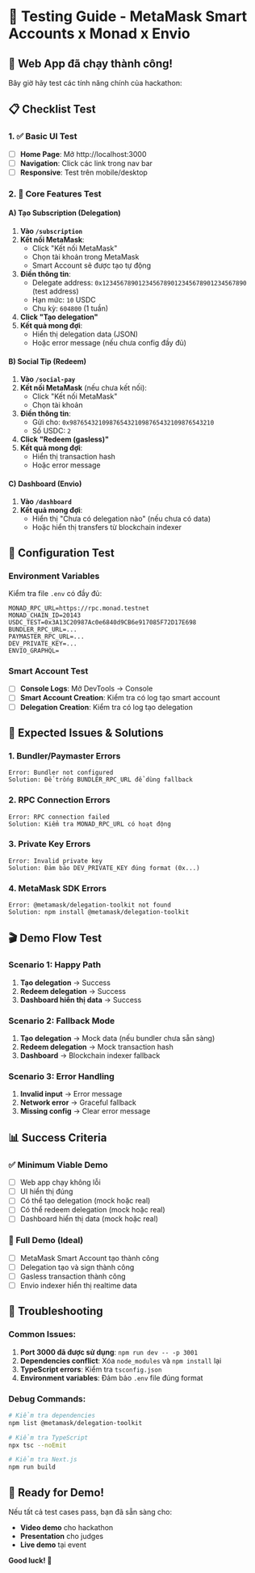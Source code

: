 # 🧪 Testing Guide - MetaMask Smart Accounts x Monad x Envio

## 🚀 Web App đã chạy thành công!

Bây giờ hãy test các tính năng chính của hackathon:

## 📋 Checklist Test

### 1. ✅ Basic UI Test
- [ ] **Home Page**: Mở http://localhost:3000
- [ ] **Navigation**: Click các link trong nav bar
- [ ] **Responsive**: Test trên mobile/desktop

### 2. 🎯 Core Features Test

#### A) Tạo Subscription (Delegation)
1. **Vào `/subscription`**
2. **Kết nối MetaMask**:
   - Click "Kết nối MetaMask" 
   - Chọn tài khoản trong MetaMask
   - Smart Account sẽ được tạo tự động
3. **Điền thông tin**:
   - Delegate address: `0x1234567890123456789012345678901234567890` (test address)
   - Hạn mức: `10` USDC
   - Chu kỳ: `604800` (1 tuần)
4. **Click "Tạo delegation"**
5. **Kết quả mong đợi**: 
   - Hiển thị delegation data (JSON)
   - Hoặc error message (nếu chưa config đầy đủ)

#### B) Social Tip (Redeem)
1. **Vào `/social-pay`**
2. **Kết nối MetaMask** (nếu chưa kết nối):
   - Click "Kết nối MetaMask"
   - Chọn tài khoản
3. **Điền thông tin**:
   - Gửi cho: `0x9876543210987654321098765432109876543210`
   - Số USDC: `2`
4. **Click "Redeem (gasless)"**
5. **Kết quả mong đợi**:
   - Hiển thị transaction hash
   - Hoặc error message

#### C) Dashboard (Envio)
1. **Vào `/dashboard`**
2. **Kết quả mong đợi**:
   - Hiển thị "Chưa có delegation nào" (nếu chưa có data)
   - Hoặc hiển thị transfers từ blockchain indexer

## 🔧 Configuration Test

### Environment Variables
Kiểm tra file `.env` có đầy đủ:
```env
MONAD_RPC_URL=https://rpc.monad.testnet
MONAD_CHAIN_ID=20143
USDC_TEST=0x3A13C20987Ac0e6840d9CB6e917085F72D17E698
BUNDLER_RPC_URL=...
PAYMASTER_RPC_URL=...
DEV_PRIVATE_KEY=...
ENVIO_GRAPHQL=
```

### Smart Account Test
- [ ] **Console Logs**: Mở DevTools → Console
- [ ] **Smart Account Creation**: Kiểm tra có log tạo smart account
- [ ] **Delegation Creation**: Kiểm tra có log tạo delegation

## 🐛 Expected Issues & Solutions

### 1. **Bundler/Paymaster Errors**
```
Error: Bundler not configured
Solution: Để trống BUNDLER_RPC_URL để dùng fallback
```

### 2. **RPC Connection Errors**
```
Error: RPC connection failed
Solution: Kiểm tra MONAD_RPC_URL có hoạt động
```

### 3. **Private Key Errors**
```
Error: Invalid private key
Solution: Đảm bảo DEV_PRIVATE_KEY đúng format (0x...)
```

### 4. **MetaMask SDK Errors**
```
Error: @metamask/delegation-toolkit not found
Solution: npm install @metamask/delegation-toolkit
```

## 🎬 Demo Flow Test

### Scenario 1: Happy Path
1. **Tạo delegation** → Success
2. **Redeem delegation** → Success  
3. **Dashboard hiển thị data** → Success

### Scenario 2: Fallback Mode
1. **Tạo delegation** → Mock data (nếu bundler chưa sẵn sàng)
2. **Redeem delegation** → Mock transaction hash
3. **Dashboard** → Blockchain indexer fallback

### Scenario 3: Error Handling
1. **Invalid input** → Error message
2. **Network error** → Graceful fallback
3. **Missing config** → Clear error message

## 📊 Success Criteria

### ✅ Minimum Viable Demo
- [ ] Web app chạy không lỗi
- [ ] UI hiển thị đúng
- [ ] Có thể tạo delegation (mock hoặc real)
- [ ] Có thể redeem delegation (mock hoặc real)
- [ ] Dashboard hiển thị data (mock hoặc real)

### 🎯 Full Demo (Ideal)
- [ ] MetaMask Smart Account tạo thành công
- [ ] Delegation tạo và sign thành công
- [ ] Gasless transaction thành công
- [ ] Envio indexer hiển thị realtime data

## 🚨 Troubleshooting

### Common Issues:
1. **Port 3000 đã được sử dụng**: `npm run dev -- -p 3001`
2. **Dependencies conflict**: Xóa `node_modules` và `npm install` lại
3. **TypeScript errors**: Kiểm tra `tsconfig.json`
4. **Environment variables**: Đảm bảo `.env` file đúng format

### Debug Commands:
```bash
# Kiểm tra dependencies
npm list @metamask/delegation-toolkit

# Kiểm tra TypeScript
npx tsc --noEmit

# Kiểm tra Next.js
npm run build
```

## 🎉 Ready for Demo!

Nếu tất cả test cases pass, bạn đã sẵn sàng cho:
- **Video demo** cho hackathon
- **Presentation** cho judges
- **Live demo** tại event

**Good luck! 🚀**
